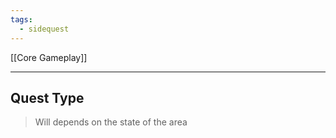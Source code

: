 ```yaml
---
tags:
  - sidequest
---
```


[[Core Gameplay]]

---
## Quest Type
> Will depends on the state of the area
